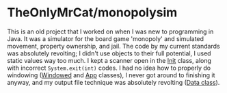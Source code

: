 # TheOnlyMrCat/monopolysim
This is an old project that I worked on when I was new to programming in Java. It was a simulator for the board game 'monopoly' and simulated movement, property ownership, and jail. The code by my current standards was absolutely revolting; I didn't use objects to their full potential, I used static values way too much. I kept a scanner open in the [Init](https://github.com/TheOnlyMrCat/monopolysim/blob/master/chance/src/com/dockdev/chance/Init.java) class, along with incorrect `System.exit(int)` codes. I had no idea how to properly do windowing ([Windowed](https://github.com/TheOnlyMrCat/monopolysim/blob/master/chance/src/com/dockdev/chance/Windowed.java) and [App](https://github.com/TheOnlyMrCat/monopolysim/blob/master/chance/src/com/dockdev/chance/App.java) classes), I never got around to finishing it anyway, and my output file technique was absolutely revolting ([Data class](https://github.com/TheOnlyMrCat/monopolysim/blob/master/chance/src/com/dockdev/chance/Data.java)).
